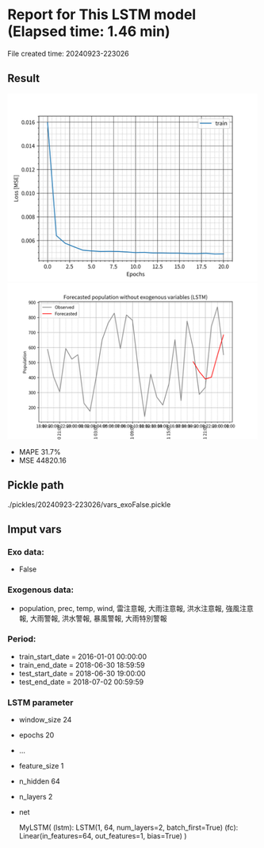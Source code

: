 
# Report for This LSTM model (Elapsed time: 1.46 min)

File created time: 20240923-223026

## Result 
<img src="result_20240923-223026_loss.png" width='600'/>
<img src="result_20240923-223026_forecast.png" width='600'/>

- MAPE	31.7%
- MSE 	44820.16

## Pickle path
./pickles/20240923-223026/vars_exoFalse.pickle

## Imput vars

### Exo data:
- False

### Exogenous data:
- population, prec, temp, wind, 雷注意報, 大雨注意報, 洪水注意報, 強風注意報, 大雨警報, 洪水警報, 暴風警報, 大雨特別警報
 
### Period:
- train_start_date    = 2016-01-01 00:00:00
- train_end_date      = 2018-06-30 18:59:59
- test_start_date     = 2018-06-30 19:00:00  
- test_end_date       = 2018-07-02 00:59:59

### LSTM parameter
- window_size	24
- epochs	20
- ...
- feature_size	1
- n_hidden	64
- n_layers	2
- net

     MyLSTM(
  (lstm): LSTM(1, 64, num_layers=2, batch_first=True)
  (fc): Linear(in_features=64, out_features=1, bias=True)
)


